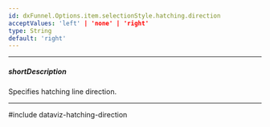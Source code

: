 ```yaml
---
id: dxFunnel.Options.item.selectionStyle.hatching.direction
acceptValues: 'left' | 'none' | 'right'
type: String
default: 'right'
---
```

---
##### shortDescription
Specifies hatching line direction.

---
#include dataviz-hatching-direction
